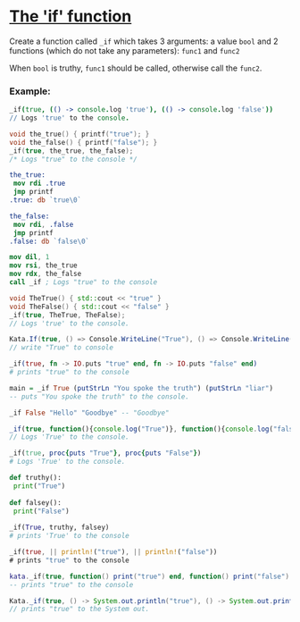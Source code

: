 # [The 'if' function](https://www.codewars.com/kata/the-if-function "https://www.codewars.com/kata/54147087d5c2ebe4f1000805")

Create a function called `_if` which takes 3 arguments: a value `bool` and 2 functions (which do not take any parameters): `func1` and `func2`

When `bool` is truthy, `func1` should be called, otherwise call the `func2`.


### Example:

```coffeescript
_if(true, (() -> console.log 'true'), (() -> console.log 'false'))
// Logs 'true' to the console.
```
```c
void the_true() { printf("true"); }
void the_false() { printf("false"); }
_if(true, the_true, the_false);
/* Logs "true" to the console */
```
```nasm
the_true:
 mov rdi .true
 jmp printf
.true: db `true\0`

the_false:
 mov rdi, .false
 jmp printf
.false: db `false\0`

mov dil, 1
mov rsi, the_true
mov rdx, the_false
call _if ; Logs "true" to the console
```
```cpp
void TheTrue() { std::cout << "true" }
void TheFalse() { std::cout << "false" }
_if(true, TheTrue, TheFalse);
// Logs 'true' to the console.
```
```csharp
Kata.If(true, () => Console.WriteLine("True"), () => Console.WriteLine("False"));
// write "True" to console
```
```elixir
_if(true, fn -> IO.puts "true" end, fn -> IO.puts "false" end)
# prints "true" to the console
```
```haskell
main = _if True (putStrLn "You spoke the truth") (putStrLn "liar")
-- puts "You spoke the truth" to the console.

_if False "Hello" "Goodbye" -- "Goodbye"
```
```javascript
_if(true, function(){console.log("True")}, function(){console.log("false")})
// Logs 'True' to the console.
```
```ruby
_if(true, proc{puts "True"}, proc{puts "False"})
# Logs 'True' to the console.
```
```python
def truthy(): 
 print("True")
 
def falsey(): 
 print("False")
 
_if(True, truthy, falsey)
# prints 'True' to the console
```
```rust
_if(true, || println!("true"), || println!("false"))
# prints "true" to the console
```
```lua
kata._if(true, function() print("true") end, function() print("false") end)
-- prints "true" to the console
```
```java
Kata._if(true, () -> System.out.println("true"), () -> System.out.println("false"));
// prints "true" to the System out.
```
